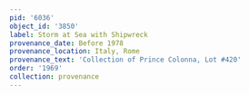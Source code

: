 ```yaml
---
pid: '6036'
object_id: '3850'
label: Storm at Sea with Shipwreck
provenance_date: Before 1978
provenance_location: Italy, Rome
provenance_text: 'Collection of Prince Colonna, Lot #420'
order: '1969'
collection: provenance
---
```

